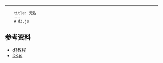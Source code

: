 ---
        title: 无名
        ---
        # d3.js


## 参考资料

- [d3教程](http://pkuwwt.github.io/d3-tutorial-cn/about.html)
- [D3.js](http://javascript.ruanyifeng.com/library/d3.html)